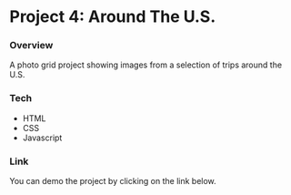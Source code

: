 # Project 4: Around The U.S.

### Overview

A photo grid project showing images from a selection of trips around the U.S.

### Tech
 - HTML
 - CSS
 - Javascript


### Link
You can demo the project by clicking on the link below.

